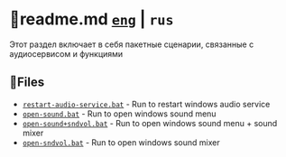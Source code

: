 # 📕readme.md [`eng`](https://github.com/N3M1X10/windows-batch/blob/master/src/system-services/audio/readme.md) | `rus`

Этот раздел включает в себя пакетные сценарии, связанные с аудиосервисом и функциями

## 📁Files
- [`restart-audio-service.bat`](https://github.com/N3M1X10/windows-batch/blob/master/src/system-services/audio/restart-audio-service.bat) - Run to restart windows audio service
- [`open-sound.bat`](https://github.com/N3M1X10/windows-batch/blob/master/src/system-services/audio/open-sound.bat) - Run to open windows sound menu
- [`open-sound+sndvol.bat`](https://github.com/N3M1X10/windows-batch/blob/master/src/system-services/audio/open-sound+sndvol.bat) - Run to open windows sound menu + sound mixer
- [`open-sndvol.bat`](https://github.com/N3M1X10/windows-batch/blob/master/src/system-services/audio/open-sndvol.bat) - Run to open windows sound mixer
